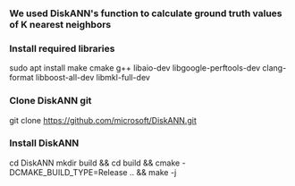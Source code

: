 ### We used DiskANN's function to calculate ground truth values of K nearest neighbors
### Install required libraries
sudo apt install make cmake g++ libaio-dev libgoogle-perftools-dev clang-format libboost-all-dev libmkl-full-dev
### Clone DiskANN git
git clone https://github.com/microsoft/DiskANN.git
### Install DiskANN
cd DiskANN
mkdir build && cd build && cmake -DCMAKE_BUILD_TYPE=Release .. && make -j 